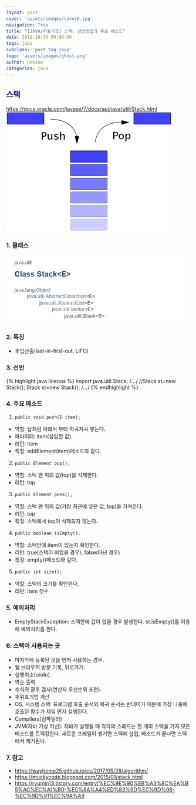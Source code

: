 ```yaml
---
layout: post
cover: 'assets/images/cover6.jpg'
navigation: True
title: "[JAVA/자료구조] 스택: 선언방법과 주요 메소드"
date: 2019-10-30 00:00:00
tags: java
subclass: 'post tag-java'
logo: 'assets/images/ghost.png'
author: heesoo
categories: java
---
```

## <span style="color:navy">스택</span>
<https://docs.oracle.com/javase/7/docs/api/java/util/Stack.html>
![스택](./assets/images/191030_3.png)

### 1. 클래스
![구조](./assets/images/191030_4.PNG)


### 2. 특징
- 후입선출(last-in-first-out, LIFO)


### 3. 선언
{% highlight java linenos %}
import java.util.Stack;
/*...*/
//Stack<E> st=new Stack<E>();
Stack<Integer> st=new Stack<Integer>();
/*...*/
{% endhighlight %}


### 4. 주요 메소드
1. `public void push(E item);`
- 역할: 탑처럼 아래서 부터 차곡차곡 쌓는다.
- 파라미터: item(삽입할 값)
- 리턴: item
- 특징: addElement(item)메소드와 같다.

2. `public Element pop();`
- 역할: 스택 맨 위의 값(top)을 삭제한다.
- 리턴: top

3. `public Element peek();`
- 역할: 스택 맨 위의 값(가장 최근에 넣은 값, top)을 가져온다.
- 리턴: top
- 특징: 스택에서 top이 삭제되지 않는다.

4. `public boolean isEmpty();`
- 역할: 스택안에 item이 있는지 확인한다.
- 리턴: true(스택이 비었을 경우), false(아닌 경우)
- 특징: empty()메소드와 같다.

5. `public int size();`
- 역할: 스택의 크기를 확인한다.
- 리턴: item 갯수


### 5. 예외처리
- EmptyStackException: 스택안에 값이 없을 경우 발생한다.
  st.isEmpty()를 이용해 예외처리를 한다.


### 6. 스택이 사용되는 곳
 - 마지막에 등록된 것을 먼저 사용하는 경우.
 - 웹 브라우저 방문 기록, 뒤로가기.
 - 실행취소(undo).
 - 역순 출력.
 - 수식의 괄호 검사(연산자 우선순위 표현).
 - 후위표기법 계산.
 - OS, 시스템 스택: 프로그램 호출 순서와 복귀 순서는 반대이기 때문에 가장 나중에 호출된 함수가 제일 먼저 실행된다.
 - Compilers(컴파일러)
 - JVM(자바 가상 머신): 자바가 실행될 때 각각의 스레드는 한 개의 스택을 가지 모든 메소드를 트랙킹한다. 새로운 프레임이 생기면 스택에 삽입, 메소드가 끝나면 스택에서 제거된다.


### 7. 참고
- <https://wayhome25.github.io/cs/2017/05/28/algorithm/>
- <https://muckycode.blogspot.com/2015/01/stack.html>
- <https://ryumin13.tistory.com/entry/%EC%9E%90%EB%A3%8C%EA%B5%AC%EC%A1%B0-%EC%8A%A4%ED%83%9D%EC%9D%98-%EC%9D%91%EC%9A%A9>
